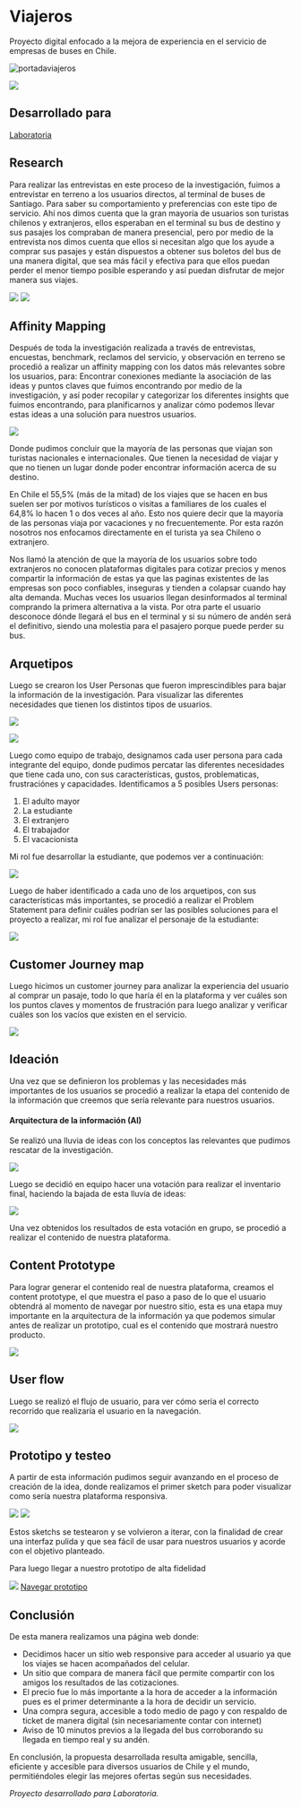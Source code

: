 # Viajeros
Proyecto digital enfocado a la mejora de experiencia en el servicio de empresas de buses en Chile.

![portadaviajeros](https://user-images.githubusercontent.com/32281819/37947159-e3feae76-315f-11e8-8335-1336bf9c538c.jpg)

![](https://i.imgur.com/oEWDz4z.jpg)

## Desarrollado para 
[Laboratoria](http://www.laboratoria.la/)


## Research

Para realizar las entrevistas en este proceso de la investigación, fuimos a entrevistar en terreno a los usuarios directos, al terminal de buses de Santiago.
Para saber su comportamiento y preferencias con este tipo de servicio.
Ahí nos dimos cuenta que la gran mayoría de usuarios son turistas chilenos y extranjeros, ellos esperaban en el terminal su bus de destino y sus pasajes los compraban de manera presencial, pero por medio de la entrevista nos dimos cuenta que ellos si necesitan algo que los ayude a comprar sus pasajes y están dispuestos a obtener sus boletos del bus de una manera digital, que sea más fácil y efectiva para que ellos puedan perder el menor tiempo posible esperando y así puedan disfrutar de mejor manera sus viajes.

![](https://i.imgur.com/ylQTSkf.png)
![](https://i.imgur.com/zI3giGl.png)

## Affinity Mapping

Después de toda la investigación realizada a través de entrevistas, encuestas, benchmark, reclamos del servicio, y observación en terreno se procedió a realizar un affinity mapping con los datos más relevantes sobre los usuarios, para:
Encontrar conexiones mediante la asociación de las ideas y puntos claves que fuimos encontrando por medio de la investigación, y así poder recopilar y categorizar los diferentes insights que fuimos encontrando, para planificarnos y analizar cómo podemos llevar estas ideas a una solución para nuestros usuarios.

![](https://i.imgur.com/DQLIcVz.png)

Donde pudimos concluir que la mayoría de las personas que viajan son turistas nacionales e internacionales.
Que tienen la necesidad de viajar y que no tienen un lugar donde poder encontrar información acerca de su destino.

En Chile el 55,5% (más de la mitad) de los viajes que se hacen en bus suelen ser por motivos turísticos o visitas a familiares de los cuales el 64,8% lo hacen 1 o dos veces al año.
Esto nos quiere decir que la mayoría de las personas viaja por vacaciones y no frecuentemente. Por esta razón nosotros nos enfocamos directamente en el turista ya sea Chileno o extranjero.

Nos llamó la atención de que la mayoría de los usuarios sobre todo extranjeros no conocen plataformas digitales para cotizar precios y menos compartir la información de estas ya que las paginas existentes de las empresas son poco confiables, inseguras y tienden a colapsar cuando hay alta demanda. Muchas veces los usuarios llegan desinformados al terminal  comprando la primera alternativa a la vista.
Por otra parte el usuario desconoce dónde llegará el bus en el terminal y si su número de andén será el definitivo, siendo una molestia para el pasajero porque puede perder su bus.

## Arquetipos

Luego se crearon los User Personas que fueron imprescindibles para bajar la información de la investigación.
Para visualizar las diferentes necesidades que tienen los distintos tipos de usuarios.

![](https://i.imgur.com/6H0HXE2.jpg)

![](https://i.imgur.com/wQrGZGr.png)

Luego como equipo de trabajo, designamos cada user persona para cada integrante del equipo, donde pudimos percatar las diferentes necesidades que tiene cada uno, con sus características, gustos, problematicas, frustraciónes y capacidades. Identificamos a 5 posibles Users personas:

1. El adulto mayor
1. La estudiante
1. El extranjero
1. El trabajador
1. El vacacionista

Mi rol fue desarrollar la estudiante, que podemos ver a continuación:

![](https://i.imgur.com/PyaetPG.png)

Luego de haber identificado a cada uno de los arquetipos, con sus características más importantes, se procedió a realizar el Problem Statement para definir cuáles podrían ser las posibles soluciones para el proyecto a realizar, mi rol fue analizar el personaje de la estudiante:

![](https://i.imgur.com/3RLtXCr.png)

## Customer Journey map

Luego hicimos un customer journey para analizar la experiencia del usuario al comprar un pasaje, todo lo que haría él en la plataforma y ver cuáles son los puntos claves y momentos de frustración para luego analizar y verificar cuáles son los vacíos que existen en el servicio.

![](https://i.imgur.com/WpD4mcU.jpg)

## Ideación

Una vez que se definieron los problemas y las necesidades más importantes de los usuarios se procedió a realizar la etapa del contenido de la información que creemos que sería relevante para nuestros usuarios.

#### Arquitectura de la información (AI)

Se realizó una lluvia de ideas con los conceptos las relevantes que pudimos rescatar de la investigación.

![](https://i.imgur.com/PVDS4rP.png)

Luego se decidió en equipo hacer una votación para realizar el inventario final, haciendo la bajada de esta lluvia de ideas:

![](https://i.imgur.com/5cE1yMv.png)


Una vez obtenidos los resultados de esta votación en grupo, se procedió a realizar el contenido de nuestra plataforma.

## Content Prototype

Para lograr generar el contenido real de nuestra plataforma, creamos el content prototype, el que muestra el paso a paso de lo que el usuario obtendrá al momento de navegar por nuestro sitio, esta es una etapa muy importante en la arquitectura de la información ya que podemos simular antes de realizar un prototipo, cual es el contenido que mostrará nuestro producto.

![](https://i.imgur.com/SI74z0Z.png)


## User flow

Luego se realizó el flujo de usuario, para ver cómo sería el correcto recorrido que realizaría el usuario en la navegación.

![](https://i.imgur.com/xPgXBSn.png)


## Prototipo y testeo

A partir de esta información pudimos seguir avanzando en el proceso de creación de la idea, donde realizamos el primer sketch para poder visualizar como sería nuestra plataforma responsiva.

![](https://i.imgur.com/j45FRxR.jpg)
![](https://i.imgur.com/sqT0uGk.png)

Estos sketchs se testearon y se volvieron a iterar, con la finalidad de crear una interfaz pulida y que sea fácil de usar para nuestros usuarios y acorde con el objetivo planteado.

Para luego llegar a nuestro prototipo de alta fidelidad

![](https://i.imgur.com/afVoNre.png)
[Navegar prototipo](https://marvelapp.com/7h634je/screen/38117195)

## Conclusión

De esta manera realizamos una página web donde: 

- Decidimos hacer un sitio web responsive para acceder al usuario ya que los viajes se hacen acompañados del celular.
- Un sitio que compara de manera fácil que permite compartir con los amigos los resultados de las cotizaciones.
- El precio fue lo más importante a la hora de acceder a la información pues es el primer determinante a la hora de decidir un servicio.
- Una compra segura, accesible a todo medio de pago y con respaldo de ticket de manera digital (sin necesariamente contar con internet)
- Aviso de 10 minutos previos a la llegada del bus corroborando su llegada en tiempo real y su andén.

En conclusión, la propuesta desarrollada resulta amigable, sencilla, eficiente y accesible para diversos usuarios de Chile y el mundo, permitiéndoles  elegir las mejores ofertas según sus necesidades.

*Proyecto desarrollado para Laboratoria.*





